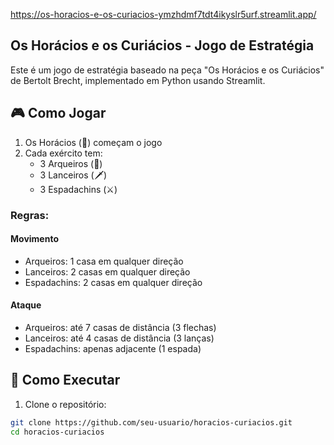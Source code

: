 https://os-horacios-e-os-curiacios-ymzhdmf7tdt4ikyslr5urf.streamlit.app/

## Os Horácios e os Curiácios - Jogo de Estratégia

Este é um jogo de estratégia baseado na peça "Os Horácios e os Curiácios" de Bertolt Brecht, implementado em Python usando Streamlit.

## 🎮 Como Jogar

1. Os Horácios (🔵) começam o jogo
2. Cada exército tem:
   - 3 Arqueiros (🏹)
   - 3 Lanceiros (🗡️)
   - 3 Espadachins (⚔️)

### Regras:

#### Movimento
- Arqueiros: 1 casa em qualquer direção
- Lanceiros: 2 casas em qualquer direção
- Espadachins: 2 casas em qualquer direção

#### Ataque
- Arqueiros: até 7 casas de distância (3 flechas)
- Lanceiros: até 4 casas de distância (3 lanças)
- Espadachins: apenas adjacente (1 espada)

## 🚀 Como Executar

1. Clone o repositório:
```bash
git clone https://github.com/seu-usuario/horacios-curiacios.git
cd horacios-curiacios
